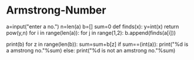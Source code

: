 # Armstrong-Number
a=input("enter a no.")
n=len(a)
b=[]
sum=0
def finds(x):
    y=int(x)
    return pow(y,n)
for i in range(len(a)):
    for j in range(1,2):
        b.append(finds(a[i]))

print(b)
for z in range(len(b)):
    sum=sum+b[z]
if sum==(int(a)):
    print("%d is a amstrong no."%sum)
else:
    print("%d is not an amstrong no."%sum)
